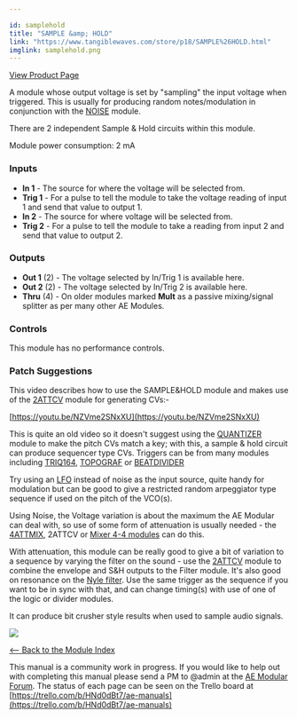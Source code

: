 ```yaml
---

id: samplehold
title: "SAMPLE &amp; HOLD"
link: "https://www.tangiblewaves.com/store/p18/SAMPLE%26HOLD.html"
imglink: samplehold.png
---
```



[View Product Page](https://www.tangiblewaves.com/store/p18/SAMPLE%26HOLD.html)

A module whose output voltage is set by "sampling" the input voltage when triggered. This is usually for producing random notes/modulation in conjunction with the [NOISE](https://wiki.aemodular.com/pmwiki.php/AeManual/NOISE) module.

There are 2 independent Sample & Hold circuits within this module.

Module power consumption: 2 mA

### Inputs

*   **In 1** - The source for where the voltage will be selected from.
*   **Trig 1** - For a pulse to tell the module to take the voltage reading of input 1 and send that value to output 1.
*   **In 2** - The source for where voltage will be selected from.
*   **Trig 2** - For a pulse to tell the module to take a reading from input 2 and send that value to output 2.

### Outputs

*   **Out 1** (2) - The voltage selected by In/Trig 1 is available here.
*   **Out 2** (2) - The voltage selected by In/Trig 2 is available here.
*   **Thru** (4) - On older modules marked **Mult** as a passive mixing/signal splitter as per many other AE Modules.

### Controls

This module has no performance controls.

### Patch Suggestions

This video describes how to use the SAMPLE&HOLD module and makes use of the [2ATTCV](https://wiki.aemodular.com/pmwiki.php/AeManual/2ATTCV) module for generating CVs:-

[https://youtu.be/NZVme2SNxXU](https://youtu.be/NZVme2SNxXU)

This is quite an old video so it doesn't suggest using the [QUANTIZER](https://wiki.aemodular.com/pmwiki.php/AeManual/QUANTIZER) module to make the pitch CVs match a key; with this, a sample & hold circuit can produce sequencer type CVs. Triggers can be from many modules including [TRIQ164](https://wiki.aemodular.com/pmwiki.php/AeManual/TRIQ164), [TOPOGRAF](https://wiki.aemodular.com/pmwiki.php/AeManual/TOPOGRAF) or [BEATDIVIDER](https://wiki.aemodular.com/pmwiki.php/AeManual/BEATDIVIDER)

Try using an [LFO](https://wiki.aemodular.com/pmwiki.php/AeManual/2LFO) instead of noise as the input source, quite handy for modulation but can be good to give a restricted random arpeggiator type sequence if used on the pitch of the VCO(s).

Using Noise, the Voltage variation is about the maximum the AE Modular can deal with, so use of some form of attenuation is usually needed - the [4ATTMIX](https://wiki.aemodular.com/pmwiki.php/AeManual/4ATTMIX), 2ATTCV or [Mixer 4-4 modules](https://wiki.aemodular.com/pmwiki.php/AeManual/MIXER44) can do this.

With attenuation, this module can be really good to give a bit of variation to a sequence by varying the filter on the sound - use the [2ATTCV](https://wiki.aemodular.com/pmwiki.php/AeManual/2ATTCV) module to combine the envelope and S&H outputs to the Filter module. It's also good on resonance on the [Nyle filter](https://wiki.aemodular.com/pmwiki.php/AeManual/NYLEFILTER). Use the same trigger as the sequence if you want to be in sync with that, and can change timing(s) with use of one of the logic or divider modules.

It can produce bit crusher style results when used to sample audio signals.

[![](/images/th00---samplehold.png.jpg)](https://wiki.aemodular.com/uploads/AeManual/SAMPLEHOLD/samplehold.png "samplehold")

[<-- Back to the Module Index](https://wiki.aemodular.com/pmwiki.php/AeManual/Modules)

This manual is a community work in progress. If you would like to help out with completing this manual please send a PM to @admin at the [AE Modular Forum](http://forum.aemodular.com). The status of each page can be seen on the Trello board at [https://trello.com/b/HNd0dBt7/ae-manuals](https://trello.com/b/HNd0dBt7/ae-manuals)